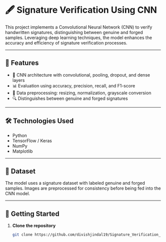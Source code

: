 # 🖋️ Signature Verification Using CNN

This project implements a Convolutional Neural Network (CNN) to verify handwritten signatures, distinguishing between genuine and forged samples. Leveraging deep learning techniques, the model enhances the accuracy and efficiency of signature verification processes.

---

## 📌 Features

- 🧠 CNN architecture with convolutional, pooling, dropout, and dense layers
- 📊 Evaluation using accuracy, precision, recall, and F1-score
- 🧼 Data preprocessing: resizing, normalization, grayscale conversion
- 🔍 Distinguishes between genuine and forged signatures

---

## 🛠️ Technologies Used

- Python
- TensorFlow / Keras
- NumPy
- Matplotlib

---

## 📁 Dataset

The model uses a signature dataset with labeled genuine and forged samples. Images are preprocessed for consistency before being fed into the CNN model.

---

## 🚀 Getting Started

1. **Clone the repository**  
   ```bash
   git clone https://github.com/divishjindal19/Signature_Verification_Model.git
